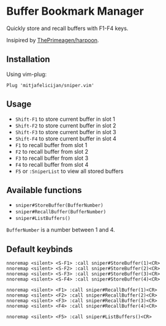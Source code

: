 # Buffer Bookmark Manager

Quickly store and recall buffers with F1-F4 keys.

Insipired by [ThePrimeagen/harpoon](https://github.com/ThePrimeagen/harpoon).

## Installation

Using vim-plug:

```vim
Plug 'mitjafelicijan/sniper.vim'
```

## Usage

- `Shift-F1` to store current buffer in slot 1
- `Shift-F2` to store current buffer in slot 2
- `Shift-F3` to store current buffer in slot 3
- `Shift-F4` to store current buffer in slot 4
- `F1` to recall buffer from slot 1
- `F2` to recall buffer from slot 2
- `F3` to recall buffer from slot 3
- `F4` to recall buffer from slot 4
- `F5` or `:SniperList` to view all stored buffers

## Available functions

- `sniper#StoreBuffer(BufferNumber)`
- `sniper#RecallBuffer(BufferNumber)`
- `sniper#ListBuffers()`

`BufferNumber` is a number between 1 and 4.

## Default keybinds

```vim
nnoremap <silent> <S-F1> :call sniper#StoreBuffer(1)<CR>
nnoremap <silent> <S-F2> :call sniper#StoreBuffer(2)<CR>
nnoremap <silent> <S-F3> :call sniper#StoreBuffer(3)<CR>
nnoremap <silent> <S-F4> :call sniper#StoreBuffer(4)<CR>

nnoremap <silent> <F1> :call sniper#RecallBuffer(1)<CR>
nnoremap <silent> <F2> :call sniper#RecallBuffer(2)<CR>
nnoremap <silent> <F3> :call sniper#RecallBuffer(3)<CR>
nnoremap <silent> <F4> :call sniper#RecallBuffer(4)<CR>

nnoremap <silent> <F5> :call sniper#ListBuffers()<CR>
```
